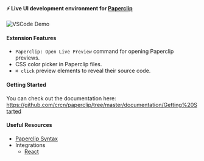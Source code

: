 #### ⚡️ Live UI development environment for [Paperclip](http://github.com/crcn/paperclip)

![VSCode Demo](https://user-images.githubusercontent.com/757408/75412579-f0965200-58f0-11ea-8043-76a0b0ec1a08.gif)

####  Extension Features

- `Paperclip: Open Live Preview` command for opening Paperclip previews.
- CSS color picker in Paperclip files.
- `⌘ click` preview elements to reveal their source code.

#### Getting Started

You can check out the documentation here: https://github.com/crcn/paperclip/tree/master/documentation/Getting%20Started

#### Useful Resources

- [Paperclip Syntax](https://github.com/crcn/paperclip/tree/master/documentation/Syntax)
- Integrations
  - [React](https://github.com/crcn/paperclip/tree/master/documentation/Integrations/React)
